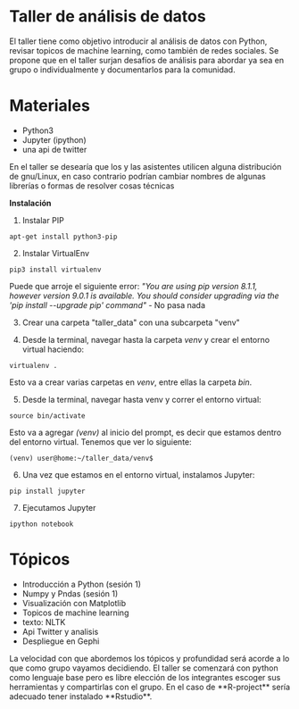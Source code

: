 Taller de análisis de datos
===========================

<p>
El taller tiene como objetivo introducir al análisis de datos con Python, revisar topicos de machine learning, como también de redes sociales. Se propone que en el taller surjan desafíos de análisis para abordar ya sea en grupo o individualmente y documentarlos para la comunidad. 
</p>


Materiales
==========
<ul>
    <li> Python3 </li>
    <li> Jupyter (ipython) </li>
    <li> una api de twitter </li>

</ul>

En el taller se desearía que los y las asistentes utilicen alguna distribución de gnu/Linux, en caso contrario podrían cambiar nombres de algunas librerías o formas de resolver cosas técnicas

**Instalación**

1. Instalar PIP

`
apt-get install python3-pip
`

2. Instalar VirtualEnv

`
pip3 install virtualenv
`

Puede que arroje el siguiente error: *"You are using pip version 8.1.1, however version 9.0.1 is available.
You should consider upgrading via the 'pip install --upgrade pip' command"* - No pasa nada

3. Crear una carpeta "taller_data" con una subcarpeta "venv"

4. Desde la terminal, navegar hasta la carpeta *venv* y crear el entorno virtual haciendo:

`
virtualenv .
`

Esto va a crear varias carpetas en *venv*, entre ellas la carpeta *bin*.

5. Desde la terminal, navegar hasta venv y correr el entorno virtual:

`
source bin/activate
`

Esto va a agregar *(venv)* al inicio del prompt, es decir que estamos dentro del entorno virtual. Tenemos que ver lo siguiente:

`
(venv) user@home:~/taller_data/venv$
`

6. Una vez que estamos en el entorno virtual, instalamos Jupyter:

`
pip install jupyter
`

7. Ejecutamos Jupyter

`
ipython notebook
`


Tópicos
=======

<ul>
    <li> Introducción a Python (sesión 1) </li>
    <li> Numpy y Pndas (sesión 1)</li>
    <li> Visualización con Matplotlib </li>
    <li> Topicos de machine learning </li>
    <li> texto: NLTK </li>
    <li> Api Twitter y analisis </li>
    <li> Despliegue en Gephi </li>

</ul>
<p>
La velocidad con que abordemos los tópicos y profundidad será acorde a lo que como grupo vayamos decidiendo. El taller se comenzará con python como lenguaje base pero es libre elección de los integrantes escoger sus herramientas y compartirlas con el grupo. En el caso de **R-project** sería adecuado tener instalado **Rstudio**. 
</p>

